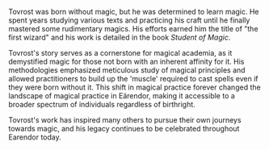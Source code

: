 Tovrost was born without magic, but he was determined to learn magic. He spent years studying various texts and practicing his craft until he finally mastered some rudimentary magics. His efforts earned him the title of "the first wizard" and his work is detailed in the book *Student of Magic*.

Tovrost's story serves as a cornerstone for magical academia, as it demystified magic for those not born with an inherent affinity for it. His methodologies emphasized meticulous study of magical principles and allowed practitioners to  build up the 'muscle' required to cast spells even if they were born without it. This shift in magical practice forever changed the landscape of magical practice in Eärendor, making it accessible to a broader spectrum of individuals regardless of birthright.

Tovrost's work has inspired many others to pursue their own journeys towards magic, and his legacy continues to be celebrated throughout Earendor today.